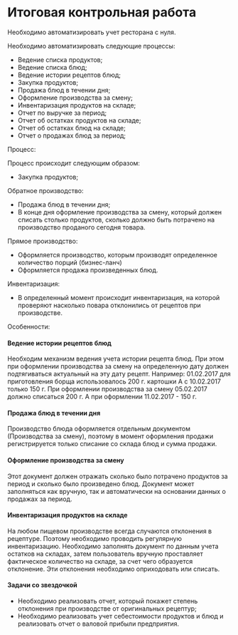 # Итоговая контрольная работа #

Необходимо автоматизировать учет ресторана с нуля.

Необходимо автоматизировать следующие процессы:

- Ведение списка продуктов;
- Ведение списка блюд;
- Ведение истории рецептов блюд;
- Закупка продуктов;
- Продажа блюд в течении дня;
- Оформление производства за смену;
- Инвентаризация продуктов на складе;
- Отчет по выручке за период;
- Отчет об остатках продуктов на складе;
- Отчет об остатках блюд на складе;
- Отчет о продажах блюд за период;

Процесс:

Процесс происходит следующим образом:

- Закупка продуктов;

Обратное производство:
- Продажа блюд в течении дня;
- В конце дня оформление производства за смену, который должен списать столько продуктов, сколько должно быть потрачено на производство проданого сегодня товара.

Прямое производство:
- Оформляется производство, которым производят определенное количество порций (бизнес-ланч)
- Оформляется продажа произведенных блюд.

Инвентаризация:
- В определенный момент происходит инвентаризация, на которой проверяют насколько повара отклонились от рецептов при производстве.

Особенности:

#### Ведение истории рецептов блюд ####

Необходим механизм ведения учета истории рецепта блюд.
При этом при оформлении производства за смену на определенную дату должен подтягиваться актуальный на эту дату рецепт.
Например:
01.02.2017 для приготовления борща использовалось 200 г. картошки
А с 10.02.2017 только 150 г.
При оформлении производства за смену 05.02.2017 должно списаться 200 г.
А при оформлении 11.02.2017 - 150 г.

#### Продажа блюд в течении дня ####

Производство блюда оформляется отдельным документом (Производства за смену), поэтому в момент оформления продажи регистрируется только списание со склада блюд и сумма продажи.

#### Оформление производства за смену ####

Этот документ должен отражать сколько было потрачено продуктов за период и сколько было произведено блюд.
Документ может заполняться как вручную, так и автоматически на основании данных о продажах за период.

#### Инвентаризация продуктов на складе ####

На любом пищевом производстве всегда случаются отклонения в рецептуре. Поэтому необходимо проводить регулярную инвентаризацию. Необходимо заполнять документ по данным учета остатков на складах, затем пользователь вручную проставляет фактическое количество на складе, за счет чего образуется отклонение. Эти отклонения необходимо оприходовать или списать.

#### Задачи со звездочкой ####

- Необходимо реализовать отчет, который покажет степень отклонения при производстве от оригинальных рецептур;
- Необходимо реализовать учет себестоимости продуктов и блюд и реализовать отчет о валовой прибыли предприятия.
